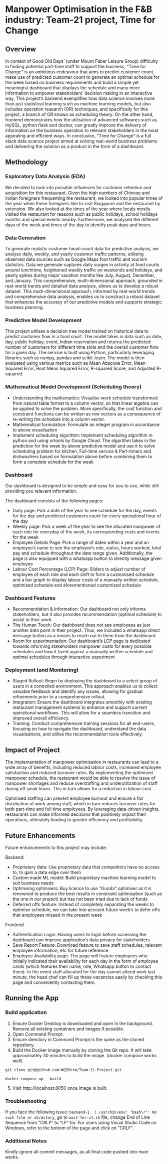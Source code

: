 #  Manpower Optimisation in the F&B industry: Team-21 project, Time for Change

## Overview

In context of Good Old Days’ (under Mount Faber Leisure Group) difficulty in finding potential part-time staff to support the business, “Time for Change” is an ambitious endeavour that aims to predict customer count, make use of predicted customer count to generate an optimal schedule for the week based on business requirements and build a simple yet meaningful dashboard that displays the schedule and many more information to empower stakeholders’ decision making in an interactive way. This project’s backend exemplifies how data science involves more than just statistical learning such as machine learning models, but also includes operation research (OR) techniques, and specifically for this project, a branch of OR known as scheduling theory. On the other hand, frontend demonstrates how the utilisation of advanced softwares such as mySQL, python flask and docker, can greatly improve the delivery of information on the business operation to relevant stakeholders in the most appealing and efficient ways. In conclusion, “Time for Change” is a full stack data science project aimed at solving real-world business problems and delivering the solution as a product in the form of a dashboard.

## Methodology

### Exploratory Data Analysis (EDA)

We decided to look into possible influences for customer retention and acquisition for this restaurant. Given the high numbers of Chinese and Indian foreigners frequenting the restaurant, we looked into popular times of the year when these foreigners like to visit Singapore and the restaurant by extension. We also looked at the times of the year where locals mostly visited the restaurant for reasons such as public holidays, school holidays months and special events nearby. Furthermore, we analysed the different days of the week and times of the day to identify peak days and hours.

### Data Generation

To generate realistic customer head-count data for predictive analysis, we analyse daily, weekly, and yearly customer traffic patterns, utilising observed data sources such as Google Maps foot traffic and tourism statistics. Data we generate captures daily surges in activity at food courts around lunchtime, heightened weekly traffic on weekends and holidays, and yearly spikes during major vacation months like July, August, December, and January. This comprehensive, multi-dimensional approach, grounded in real-world trends and detailed data analysis, allows us to develop a robust dataset. This multi-dimensional approach, informed by real-world trends and comprehensive data analysis, enables us to construct a robust dataset that enhances the accuracy of our predictive models and supports strategic business planning.

### Predictive Model Development

This project utilises a decision tree model trained on historical data to predict customer flow in a food court. The model takes in data such as date, day, public holiday, event, Indian reservation and returns the predicted number of customers for different time slots and the overall customer flow for a given day. The service is built using Python, particularly leveraging libraries such as numpy, pandas and scikit-learn. The model is then evaluated using various metrics such as Mean Absolute Error, Mean Squared Error, Root Mean Squared Error, R-squared Score, and Adjusted R-squared.

### Mathematical Model Development (Scheduling theory)

- Understanding the mathematics: Visualise work schedule transformed from natural table format to a column vector, so that linear algebra can be applied to solve the problem. More specifically, the cost function and constraint functions can be written as row vectors as a consequence of re-writing the schedule into a column vector.
- Mathematical formulation: Formulate an integer program in accordance to above visualisation
- Implement scheduling algorithm: Implement scheduling algorithm in python and using ortools by Google Cloud. The algorithm takes in the prediction for the week by above predictive model and use it to solve scheduling problem for kitchen, Full-time service & Part-timers and dishwashers based on formulation above before combining them to form a complete schedule for the week

### Dashboard

Our dashboard is designed to be simple and easy for you to use, while still providing you relevant information.

The dashboard consists of the following pages:
- Daily page: Pick a date of the year to see schedule for the day, events for the day and predicted customers count for every operational hour of the day
- Weekly page: Pick a week of the year to see the allocated manpower of each role for everyday of the week, its corresponding costs and events for the week 
- Employee Details Page: Pick a range of dates within a year and an employee’s name to see the employee’s role, status, hours worked, total pay and schedule throughout the date range given. Additionally, the page is also equipped with a whatsapp button to directly message given employee
- Labour Cost Percentage (LCP) Page: Sliders to adjust number of employee of each role and each shift to form a customised schedule and a bar graph to display labour costs of a manually written schedule, optimised schedule and aforementioned customised schedule

### Dashboard Features

- Recommendation & Information: Our dashboard not only informs stakeholders, but it also provides recommendation (optimal schedule) to assist in their work
- The Human Touch: Our dashboard does not see employees as just another data point in their project. Thus, we included a whatsapp direct message button as a means to reach out to them from the dashboard
- Room for experimentation: Our dashboard’s LCP page is dedicated towards informing stakeholders manpower costs for every possible schedules and how it fared against a manually written schedule and optimal schedules through interactive experiment 

### Deployment (and Monitoring)

- Staged Rollout: Begin by deploying the dashboard to a select group of users in a controlled environment. This approach enables us to collect valuable feedback and identify any issues, allowing for gradual refinements prior to a comprehensive rollout.
- Integration: Ensure the dashboard integrates smoothly with existing restaurant management systems to enhance and support current operational workflows. This will allow for a seamless transition and improved overall efficiency.
- Training: Conduct comprehensive training sessions for all end-users, focusing on how to navigate the dashboard, understand the data visualisations, and utilise the recommendation tools effectively.

## Impact of Project

The implementation of manpower optimization in restaurants can lead to a wide array of benefits, including reduced labour costs, increased employee satisfaction and reduced turnover rates. By implementing the optimised manpower schedule, the restaurant would be able to resolve the issue of manpower shortages and reduce overstaffing and underutilization of staff during off-peak hours. This in turn allows for a reduction in labour cost. 

Optimised staffing can prevent employee burnout and ensure a fair distribution of work among staff, which in turn reduces turnover rates for both part-time and full time employees. By leveraging data-driven insights, restaurants can make informed decisions that positively impact their operations, ultimately leading to greater efficiency and profitability.

## Future Enhancements

Future enhancements to this project may include:

Backend:
- Proprietary data: Use proprietary data that competitors have no access to, to gain a data edge over them
- Custom made ML model: Build proprietary machine learning model to suit business needs
- Optimising optimisers: Buy licence to use “Gurobi” optimiser as it is renowned to produce the best results in constraint optimisation (such as the one in our project) but has not been tried due to lack of funds
- Deferred offs feature: Instead of completely separating the weeks to optimise schedule, we can take into account future week’s to defer offs that employees missed in the present week 

Frontend

- Authentication Login: Having users to login before accessing the dashboard can improve application’s data privacy for stakeholders  
- Save Report Feature: Download feature to save staff schedules, relevant employee information, etc for future reference
- Employee Availability page: The page will feature employees who initially indicated their availability for each day in the form of employee cards (which features their name, role, Whatsapp button to contact them). In the event staff allocated for the day cannot attend work last minute, the head chef can fill up these vacancies easily by checking this page and conveniently contacting them.


## Running the App

### Build application
1. Ensure Docker Desktop is downloaded and open in the background. Remove all existing containers and images if possible.
2. Open Command Prompt.
3. Ensure directory in Command Prompt is the same as the cloned repository.
4. Build the Docker image manually by cloning the Git repo. It will take approximately 30 minutes to build the image. (docker compose works well)
```
git clone git@github.com:WQZHttm/Team-21-Project.git
```
```
docker-compose up --build
```
5. Visit http://localhost:8050 once image is built.

### Troubleshooting
If you face the following issue: `backend-1  | /usr/bin/env: ‘bash\r’: No such file or directory`, go to `wait-for-it.sh` file, change End of Line Sequence from "CRLF” to “LF” for. For users using Visual Studio Code on Windows, refer to the bottom of the page and click on "CRLF".

### Additional Notes
Kindly ignore all commit messages, as all final code pushed into main works.
